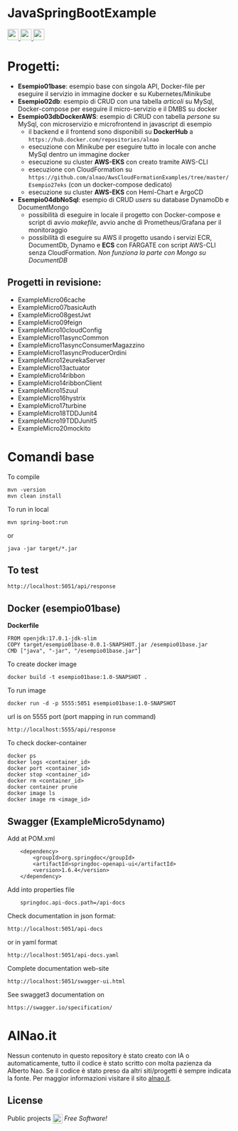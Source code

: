 # JavaSpringBootExample
<a href="https://www.alnao.it/javaee/"> 
        <img src="https://img.shields.io/badge/alnao-.it-blue?logo=amazoncloudwatch&logoColor=A6C9E2" height="25px">
        <img src="https://img.shields.io/badge/Java-ED8B00?style=plastic&logo=openjdk&logoColor=white" height="25px"/>
        <img src="https://img.shields.io/badge/SpringBoot-6DB33F?style=plastic&logo=SpringBoot&logoColor=white" height="25px" />
</a>


# Progetti:
- **Esempio01base**: esempio base con singola API, Docker-file per eseguire il servizio in immagine docker e su Kubernetes/Minikube
- **Esempio02db**: esempio di CRUD con una tabella *articoli* su MySql, Docker-compose per eseguire il micro-servizio e il DMBS su docker
- **Esempio03dbDockerAWS**: esempio di CRUD con tabella *persone* su MySql, con microservizio e microfrontend in javascript di esempio
	- il backend e il frontend sono disponibili su **DockerHub** a `https://hub.docker.com/repositories/alnao`
	- esecuzione con Minikube per eseguire tutto in locale con anche MySql dentro un immagine docker
	- esecuzione su cluster **AWS-EKS** con creato tramite AWS-CLI
	- esecuzione con CloudFormation su `https://github.com/alnao/AwsCloudFormationExamples/tree/master/Esempio27eks` (con un docker-compose dedicato)
	- esecuzione su cluster **AWS-EKS** con Heml-Chart e ArgoCD
- **Esempio04dbNoSql**: esempio di CRUD *users* su database DynamoDb e DocumentMongo
	- possibilità di eseguire in locale il progetto con Docker-compose e script di avvio *makefile*, avvio anche di Prometheus/Grafana per il monitoraggio
	- possibilità di eseguire su AWS il progetto usando i servizi ECR, DocumentDb, Dynamo e **ECS** con FARGATE con script AWS-CLI senza CloudFormation. *Non funziona la parte con Mongo su DocumentDB*


## Progetti in revisione:
- ExampleMicro06cache
- ExampleMicro07basicAuth
- ExampleMicro08gestJwt
- ExampleMicro09feign
- ExampleMicro10cloudConfig
- ExampleMicro11asyncCommon
- ExampleMicro11asyncConsumerMagazzino
- ExampleMicro11asyncProducerOrdini
- ExampleMicro12eurekaServer
- ExampleMicro13actuator
- ExampleMicro14ribbon
- ExampleMicro14ribbonClient
- ExampleMicro15zuul
- ExampleMicro16hystrix
- ExampleMicro17turbine
- ExampleMicro18TDDJunit4
- ExampleMicro19TDDJunit5
- ExampleMicro20mockito

# Comandi base

To compile
 
```
mvn -version
mvn clean install
```

To run in local

```
mvn spring-boot:run
```


or 
```
java -jar target/*.jar
```


## To test

```
http://localhost:5051/api/response
```


## Docker (esempio01base)

**Dockerfile**

```
FROM openjdk:17.0.1-jdk-slim
COPY target/esempio01base-0.0.1-SNAPSHOT.jar /esempio01base.jar
CMD ["java", "-jar", "/esempio01base.jar"]
```


To create docker image

```
docker build -t esempio01base:1.0-SNAPSHOT .
```


To run image 

```
docker run -d -p 5555:5051 esempio01base:1.0-SNAPSHOT
```

url is on 5555 port (port mapping in run command) 

```
http://localhost:5555/api/response
```


To check docker-container

```
docker ps
docker logs <container_id>
docker port <container_id>
docker stop <container_id>
docker rm <container_id>
docker container prune 
docker image ls
docker image rm <image_id>
```


## Swagger (ExampleMicro5dynamo)


Add at POM.xml

```
	<dependency>
	    <groupId>org.springdoc</groupId>
	    <artifactId>springdoc-openapi-ui</artifactId>
	    <version>1.6.4</version>
	</dependency>
```
Add into properties file

```
	springdoc.api-docs.path=/api-docs
```

Check documentation in json format:
```
http://localhost:5051/api-docs
```
or in yaml format
```
http://localhost:5051/api-docs.yaml
```

Complete documentation web-site
```
http://localhost:5051/swagger-ui.html
```

See swagget3 documentation on 
```
https://swagger.io/specification/
```




# AlNao.it
Nessun contenuto in questo repository è stato creato con IA o automaticamente, tutto il codice è stato scritto con molta pazienza da Alberto Nao. Se il codice è stato preso da altri siti/progetti è sempre indicata la fonte. Per maggior informazioni visitare il sito [alnao.it](https://www.alnao.it/).

## License
Public projects 
<a href="https://it.wikipedia.org/wiki/GNU_General_Public_License"  valign="middle"><img src="https://img.shields.io/badge/License-GNU-blue" style="height:22px;"  valign="middle"></a> 
*Free Software!*




